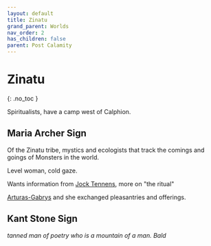 ```yaml
---
layout: default
title: Zinatu
grand_parent: Worlds
nav_order: 2
has_children: false
parent: Post Calamity
---
```

# Zinatu
{: .no_toc }

Spiritualists, have a camp west of Calphion.


## Maria Archer Sign
Of the Zinatu tribe, mystics and ecologists that track the comings and goings of Monsters in the world.

Level woman, cold gaze.

Wants information from [Jock Tennens](#Jock%20Tennens), more on "the ritual"

[Arturas-Gabrys](Arturas-Gabrys) and she exchanged pleasantries and offerings.

## Kant Stone Sign
*tanned man of poetry who is a mountain of a man. Bald*
